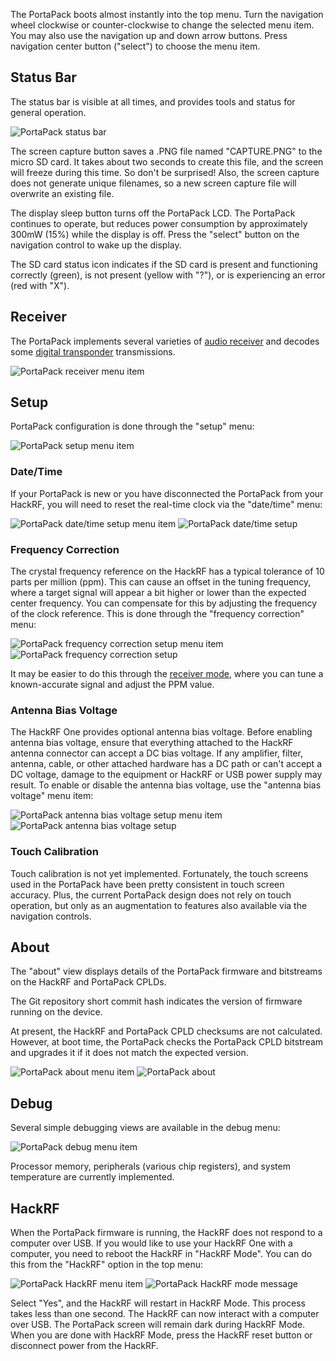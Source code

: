 The PortaPack boots almost instantly into the top menu. Turn the navigation wheel clockwise or counter-clockwise to change the selected menu item. You may also use the navigation up and down arrow buttons. Press navigation center button ("select") to choose the menu item.

## Status Bar

The status bar is visible at all times, and provides tools and status for general operation.

![PortaPack status bar](images/ui/general/status_bar.png)

The screen capture button saves a .PNG file named "CAPTURE.PNG" to the micro SD card. It takes about two seconds to create this file, and the screen will freeze during this time. So don't be surprised! Also, the screen capture does not generate unique filenames, so a new screen capture file will overwrite an existing file.

The display sleep button turns off the PortaPack LCD. The PortaPack continues to operate, but reduces power consumption by approximately 300mW (15%) while the display is off. Press the "select" button on the navigation control to wake up the display.

The SD card status icon indicates if the SD card is present and functioning correctly (green), is not present (yellow with "?"), or is experiencing an error (red with "X").

## Receiver

The PortaPack implements several varieties of [audio receiver](Audio-Modes) and decodes some [digital transponder](Digital-Modes) transmissions.

![PortaPack receiver menu item](images/ui/general/menu_top_receiver.png)

## Setup

PortaPack configuration is done through the "setup" menu:

![PortaPack setup menu item](images/ui/general/menu_top_setup.png)

### Date/Time

If your PortaPack is new or you have disconnected the PortaPack from your HackRF, you will need to reset the real-time clock via the "date/time" menu:

![PortaPack date/time setup menu item](images/ui/general/setup/menu_setup_date_time.png)
![PortaPack date/time setup](images/ui/general/setup/date_time.png)

### Frequency Correction

The crystal frequency reference on the HackRF has a typical tolerance of 10 parts per million (ppm). This can cause an offset in the tuning frequency, where a target signal will appear a bit higher or lower than the expected center frequency. You can compensate for this by adjusting the frequency of the clock reference. This is done through the "frequency correction" menu:

![PortaPack frequency correction setup menu item](images/ui/general/setup/menu_setup_frequency_correction.png)
![PortaPack frequency correction setup](images/ui/general/setup/frequency_correction.png)

It may be easier to do this through the [receiver mode](https://github.com/sharebrained/portapack-hackrf/wiki/Audio%20Modes), where you can tune a known-accurate signal and adjust the PPM value.

### Antenna Bias Voltage

The HackRF One provides optional antenna bias voltage. Before enabling antenna bias voltage, ensure that everything attached to the HackRF antenna connector can accept a DC bias voltage. If any amplifier, filter, antenna, cable, or other attached hardware has a DC path or can't accept a DC voltage, damage to the equipment or HackRF or USB power supply may result. To enable or disable the antenna bias voltage, use the "antenna bias voltage" menu item:

![PortaPack antenna bias voltage setup menu item](images/ui/general/setup/menu_setup_antenna_bias_voltage.png)
![PortaPack antenna bias voltage setup](images/ui/general/setup/antenna_bias_voltage.png)

### Touch Calibration

Touch calibration is not yet implemented. Fortunately, the touch screens used in the PortaPack have been pretty consistent in touch screen accuracy. Plus, the current PortaPack design does not rely on touch operation, but only as an augmentation to features also available via the navigation controls.

## About

The "about" view displays details of the PortaPack firmware and bitstreams on the HackRF and PortaPack CPLDs.

The Git repository short commit hash indicates the version of firmware running on the device.

At present, the HackRF and PortaPack CPLD checksums are not calculated. However, at boot time, the PortaPack checks the PortaPack CPLD bitstream and upgrades it if it does not match the expected version.

![PortaPack about menu item](images/ui/general/menu_top_about.png)
![PortaPack about](images/ui/general/about/about.png)

## Debug

Several simple debugging views are available in the debug menu:

![PortaPack debug menu item](images/ui/general/menu_top_debug.png)

Processor memory, peripherals (various chip registers), and system temperature are currently implemented.

## HackRF

When the PortaPack firmware is running, the HackRF does not respond to a computer over USB. If you would like to use your HackRF One with a computer, you need to reboot the HackRF in "HackRF Mode". You can do this from the "HackRF" option in the top menu:

![PortaPack HackRF menu item](images/ui/general/menu_top_hackrf.png)
![PortaPack HackRF mode message](images/ui/general/hackrf_mode.png)

Select "Yes", and the HackRF will restart in HackRF Mode. This process takes less than one second. The HackRF can now interact with a computer over USB. The PortaPack screen will remain dark during HackRF Mode. When you are done with HackRF Mode, press the HackRF reset button or disconnect power from the HackRF.